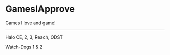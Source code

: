 # GamesIApprove
Games I love and game!

---------------------------------
Halo CE, 2, 3, Reach, ODST

Watch-Dogs 1 & 2
